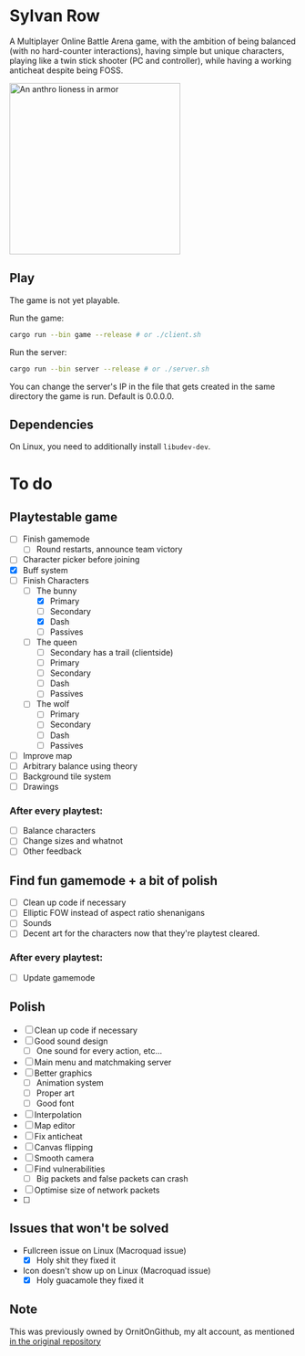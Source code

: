 # Sylvan Row
A Multiplayer Online Battle Arena game, with the ambition of being balanced (with no hard-counter interactions), having simple  but unique characters, playing like a twin stick shooter (PC and controller), while having a working anticheat despite being FOSS.

<img src="assets/characters/time_queen/textures/banner.png" width="300" title="Preliminary art of one of the characters" alt="An anthro lioness in armor"/>

## Play

The game is not yet playable.

Run the game:
```sh
cargo run --bin game --release # or ./client.sh
```
Run the server:
```sh
cargo run --bin server --release # or ./server.sh
```

You can change the server's IP in the file that gets created in the same directory the game is run. Default is 0.0.0.0.

## Dependencies

On Linux, you need to additionally install `libudev-dev`.

# To do

## Playtestable game

- [ ] Finish gamemode
  - [ ] Round restarts, announce team victory
- [ ] Character picker before joining
- [x] Buff system
- [ ] Finish Characters
  - [ ] The bunny
    - [x] Primary
    - [ ] Secondary
    - [x] Dash
    - [ ] Passives
  - [ ] The queen
    - [ ] Secondary has a trail (clientside)
    - [ ] Primary
    - [ ] Secondary
    - [ ] Dash
    - [ ] Passives
  - [ ] The wolf
    - [ ] Primary
    - [ ] Secondary
    - [ ] Dash
    - [ ] Passives
- [ ] Improve map
- [ ] Arbitrary balance using theory
- [ ] Background tile system
- [ ] Drawings

### After every playtest:

- [ ] Balance characters
- [ ] Change sizes and whatnot
- [ ] Other feedback

## Find fun gamemode + a bit of polish

- [ ] Clean up code if necessary
- [ ] Elliptic FOW instead of aspect ratio shenanigans
- [ ] Sounds
- [ ] Decent art for the characters now that they're playtest cleared.

### After every playtest:

- [ ] Update gamemode

## Polish
- [ ] Clean up code if necessary
- [ ] Good sound design
  - [ ] One sound for every action, etc...
- [ ] Main menu and matchmaking server
- [ ] Better graphics
  - [ ] Animation system
  - [ ] Proper art
  - [ ] Good font
- [ ] Interpolation
- [ ] Map editor
- [ ] Fix anticheat
- [ ] Canvas flipping
- [ ] Smooth camera
- [ ] Find vulnerabilities
  - [ ] Big packets and false packets can crash
- [ ] Optimise size of network packets
- [ ] 

## Issues that won't be solved

- Fullcreen issue on Linux (Macroquad issue)
  - [x] Holy shit they fixed it
- Icon doesn't show up on Linux (Macroquad issue)
  - [x] Holy guacamole they fixed it

## Note

This was previously owned by OrnitOnGithub, my alt account, as mentioned [in the original repository](https://github.com/OrnitOnGithub/moba?tab=readme-ov-file#notice)